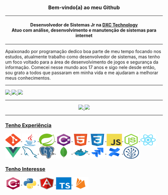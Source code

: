 <h3 align="center"><strong>Bem-vindo(a) ao meu Github</strong></h3><hr>
<div align="center">
<h4>
Desenvolvedor de Sistemas Jr na 
<a target="_blank" href="https://dxc.com/br/pt">DXC Technology</a><br>
Atuo com análise, desenvolvimento e manutenção de sistemas para internet
</h4>
</div><hr>
<p>Apaixonado por programação dedico boa parte de meu tempo focando nos estudos, 
  atualmente trabalho como desenvolvedor de sistemas, mas tenho um foco voltado 
  para a área de desenvolvimento de jogos e segurança da informação. Comecei 
  nesse mundo aos 17 anos e sigo nele desde então, sou grato a todos que passaram 
  em minha vida e me ajudaram a melhorar meus conhecimentos.
</p><hr>
<p>
<a href="https://github.com/LordeNCaio">
<img src="https://img.shields.io/badge/-GitHub-%23181717?style=for-the-badge&logo=github&logoColor=white">
</a>
<a href="https://gitlab.com/LordeNCaio">
<img src="https://img.shields.io/badge/-GitLab-%23330F63?style=for-the-badge&logo=gitlab&logoColor=white">
</a>
<a href="https://www.linkedin.com/in/lordencaio/">
<img src="https://img.shields.io/badge/-LinkedIn-%230077B5?style=for-the-badge&logo=linkedin&logoColor=white">
</a>
</p>
<hr>
<div align="center">
<a href="https://github.com/LordeNCaio">
  <img height="150em" src="https://github-readme-stats.vercel.app/api?username=LordeNCaio&show_icons=true&theme=aura_dark&include_all_commits=true&count_private=true"/>
  <img height="150em" src="https://github-readme-stats.vercel.app/api/top-langs?username=LordeNCaio&layout=compact&langs_count=15&theme=aura_dark" />
</div>
<hr>
<h3>Tenho Experiência</h3>
<div>
        <img align="center" alt="Git"
            src="https://raw.githubusercontent.com/devicons/devicon/master/icons/git/git-original.svg" width="50"
            height="40">
        <img align="center" alt="Java"
            src="https://raw.githubusercontent.com/devicons/devicon/master/icons/java/java-original.svg" width="50"
            height="40">
        <img align="center" alt="Spring"
            src="https://raw.githubusercontent.com/devicons/devicon/master/icons/spring/spring-original.svg" width="50"
            height="40">
        <img align="center" alt="CSharp"
            src="https://raw.githubusercontent.com/devicons/devicon/master/icons/csharp/csharp-original.svg" width="50"
            height="40">
        <img align="center" alt="HTML5"
            src="https://raw.githubusercontent.com/devicons/devicon/master/icons/html5/html5-original.svg" width="50"
            height="40">
        <img align="center" alt="CSS3"
            src="https://raw.githubusercontent.com/devicons/devicon/master/icons/css3/css3-original.svg" width="50"
            height="40">
        <img align="center" alt="JavaScript"
            src="https://raw.githubusercontent.com/devicons/devicon/master/icons/javascript/javascript-original.svg"
            width="50" height="40">
        <img align="center" alt="NodeJs"
            src="https://raw.githubusercontent.com/devicons/devicon/master/icons/nodejs/nodejs-original.svg" width="50"
            height="40">
        <img align="center" alt="React"
            src="https://raw.githubusercontent.com/devicons/devicon/master/icons/react/react-original.svg" width="50"
            height="40">
        <img align="center" alt="Vue"
            src="https://raw.githubusercontent.com/devicons/devicon/master/icons/vuejs/vuejs-original.svg" width="50"
            height="40">
        <img align="center" alt="MySQL"
            src="https://raw.githubusercontent.com/devicons/devicon/master/icons/mysql/mysql-original.svg" width="50"
            height="40">
        <img align="center" alt="Postgres"
            src="https://raw.githubusercontent.com/devicons/devicon/master/icons/postgresql/postgresql-original.svg"
            width="50" height="40">
        <img align="center" alt="MongoDB"
            src="https://raw.githubusercontent.com/devicons/devicon/master/icons/mongodb/mongodb-original.svg"
            width="50" height="40">
        <img align="center" alt="Docker"
            src="https://raw.githubusercontent.com/devicons/devicon/master/icons/docker/docker-original.svg" width="50"
            height="40">
        <img align="center" alt="Jira"
            src="https://raw.githubusercontent.com/devicons/devicon/master/icons/jira/jira-original.svg" width="50"
            height="40">
        <img align="center" alt="Confluence"
            src="https://raw.githubusercontent.com/devicons/devicon/master/icons/confluence/confluence-original.svg"
            width="50" height="40">
        <img align="center" alt="Sourcetree"
            src="https://raw.githubusercontent.com/devicons/devicon/master/icons/sourcetree/sourcetree-original.svg"
            width="50" height="40">
</div>
<h3>Tenho Interesse</h3>
<div>
        <img align="center" alt="CPlusPlus"
            src="https://raw.githubusercontent.com/devicons/devicon/master/icons/cplusplus/cplusplus-original.svg"
            width="50" height="40">
        <img align="center" alt="Python"
            src="https://raw.githubusercontent.com/devicons/devicon/master/icons/python/python-original.svg" width="50"
            height="40">
        <img align="center" alt="Angular"
            src="https://raw.githubusercontent.com/devicons/devicon/master/icons/angularjs/angularjs-original.svg"
            width="50" height="40">
        <img align="center" alt="TypeScript"
            src="https://raw.githubusercontent.com/devicons/devicon/master/icons/typescript/typescript-original.svg"
            width="50" height="40">
        <img align="center" alt="Firebase"
            src="https://raw.githubusercontent.com/devicons/devicon/master/icons/firebase/firebase-plain.svg" width="50"
            height="40">
</div>
